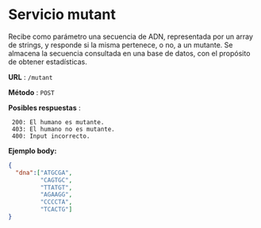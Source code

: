 # Servicio mutant

Recibe como parámetro una secuencia de ADN, representada por un array de strings, y responde si la misma pertenece, o no, a un mutante. Se almacena la secuencia consultada en una base de datos, con el propósito de obtener estadísticas.

**URL** : `/mutant`

**Método** : `POST`

**Posibles respuestas** :  

     200: El humano es mutante. 
     403: El humano no es mutante.
     400: Input incorrecto. 

**Ejemplo body:**
```json
{
  "dna":["ATGCGA",
         "CAGTGC",
         "TTATGT",
         "AGAAGG",
         "CCCCTA",
         "TCACTG"]
}


